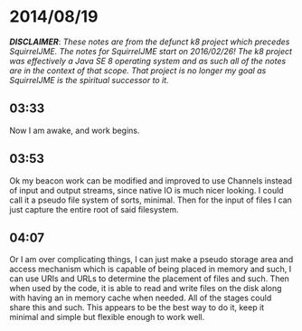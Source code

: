 # 2014/08/19

***DISCLAIMER***: _These notes are from the defunct k8 project which_
_precedes SquirrelJME. The notes for SquirrelJME start on 2016/02/26!_
_The k8 project was effectively a Java SE 8 operating system and as such_
_all of the notes are in the context of that scope. That project is no_
_longer my goal as SquirrelJME is the spiritual successor to it._

## 03:33

Now I am awake, and work begins.

## 03:53

Ok my beacon work can be modified and improved to use Channels instead of
input and output streams, since native IO is much nicer looking. I could call
it a pseudo file system of sorts, minimal. Then for the input of files I can
just capture the entire root of said filesystem.

## 04:07

Or I am over complicating things, I can just make a pseudo storage area and
access mechanism which is capable of being placed in memory and such, I can
use URIs and URLs to determine the placement of files and such. Then when used
by the code, it is able to read and write files on the disk along with having
an in memory cache when needed. All of the stages could share this and such.
This appears to be the best way to do it, keep it minimal and simple but
flexible enough to work well.

